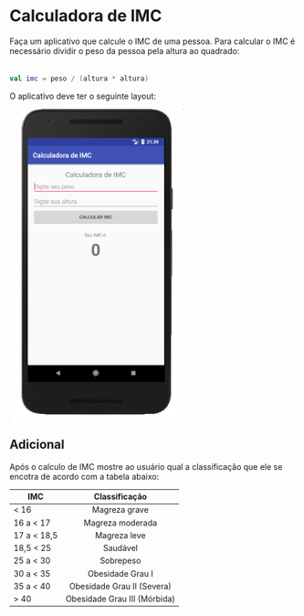 # Calculadora de IMC


Faça um aplicativo que calcule o IMC de uma pessoa. Para calcular o IMC é necessário dividir o peso da pessoa pela altura ao quadrado:

```kotlin

val imc = peso / (altura * altura)

```

O aplicativo deve ter o seguinte layout:


![Calculadora de IMC](img/calculadora_imc.png)


## Adicional 

Após o calculo de IMC mostre ao usuário qual a classificação que ele se encotra de acordo com a tabela abaixo:


| IMC        | Classificação           |
| ------------- |:-------------:|
| < 16     | Magreza grave |
| 16 a < 17     | Magreza moderada      |
| 17 a < 18,5| Magreza leve      |
| 18,5 < 25| Saudável      |
| 25 a < 30| Sobrepeso      |
| 30 a < 35| Obesidade Grau I      |
| 35 a < 40| Obesidade Grau II (Severa)     |
| > 40| Obesidade Grau III (Mórbida)    |


